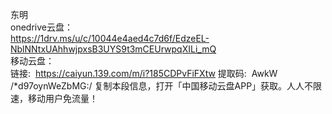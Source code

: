 东明<br>
onedrive云盘：<br>
https://1drv.ms/u/c/10044e4aed4c7d6f/EdzeEL-NblNNtxUAhhwjpxsB3UYS9t3mCEUrwpqXILi_mQ<br>
移动云盘：<br>
链接:  https://caiyun.139.com/m/i?185CDPvFiFXtw
提取码:  AwkW
/*d97oynWeZbMG:/ 
复制本段信息，打开「中国移动云盘APP」获取。人人不限速，移动用户免流量！
